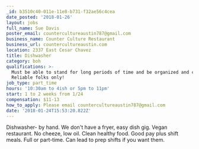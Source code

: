 ```yaml
---
_id: b3510c40-011e-11e8-b731-f32ae56c4cea
date_posted: '2018-01-26'
layout: jobs
full_name: Sue Davis
poster_email: countercultureaustin787@gmail.com
business_name: Counter Culture Restaurant
business_url: countercultureaustin.com
location: 2337 East Cesar Chavez
title: Dishwasher
category: boh
qualifications: >-
  Must be able to stand for long periods of time and be organized and clean. 
  Reliable folks only!
job_type: part_time
hours: '10:30am to 4ish or 5pm to 11pm'
start: 1 to 2 weeks from 1/24
compensation: $11-13
how_to_apply: Please email countercultureaustin787@gmail.com
date: '2018-01-24T15:53:20.822Z'
---
```

Dishwasher- by hand. We don't have a fryer, easy dish gig. 
Vegan restaurant. No cheeze, low oil.  Clean healthy food. 
Good pay plus shift meals.  Full or part-time. Can lead to prep shifts if you want them.
